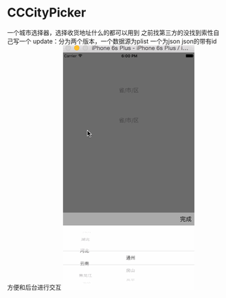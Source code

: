 # CCCityPicker

一个城市选择器，选择收货地址什么的都可以用到
之前找第三方的没找到索性自己写一个
update：分为两个版本，一个数据源为plist 一个为json
json的带有id 方便和后台进行交互
![image](https://github.com/liweican1992/CCCityPicker/blob/master/demo.gif)
